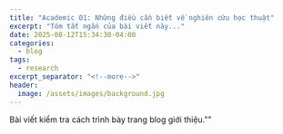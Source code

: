```yaml
---
title: "Academic 01: Những điều cần biết về nghiên cứu học thuật"
excerpt: "Tóm tắt ngắn của bài viết này..."
date: 2025-08-12T15:34:30-04:00
categories:
  - blog
tags:
  - research
excerpt_separator: "<!--more-->"
header:
  image: /assets/images/background.jpg
---
```


Bài viết kiểm tra cách trình bày trang blog giới thiệu."<!--more-->"
